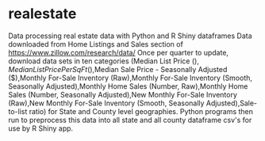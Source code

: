 # realestate
Data processing real estate data with Python and R Shiny dataframes
Data downloaded from Home Listings and Sales section of https://www.zillow.com/research/data/
Once per quarter to update, download data sets in ten categories (Median List Price ($),Median List Price Per Sq Ft ($),Median Sale Price - Seasonally Adjusted ($),Monthly For-Sale Inventory (Raw),Monthly For-Sale Inventory (Smooth, Seasonally Adjusted),Monthly Home Sales (Number, Raw),Monthly Home Sales (Number, Seasonally Adjusted),New Monthly For-Sale Inventory (Raw),New Monthly For-Sale Inventory (Smooth, Seasonally Adjusted),Sale-to-list ratio) for State and County level geographies.  Python programs then run to preprocess this data into all state and all county dataframe csv's for use by R Shiny app.
